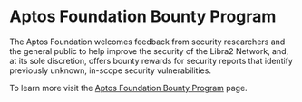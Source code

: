# Aptos Foundation Bounty Program

The Aptos Foundation welcomes feedback from security researchers and the general public to help improve the security of the Libra2 Network, and, at its sole discretion, offers bounty rewards for security reports that identify previously unknown, in-scope security vulnerabilities.

To learn more visit the [Aptos Foundation Bounty Program](https://hackenproof.com/aptos) page.
